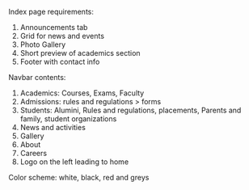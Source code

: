 Index page requirements:
 1. Announcements tab
 2. Grid for news and events
 3. Photo Gallery
 4. Short preview of academics section
 5. Footer with contact info


Navbar contents:
 1. Academics: Courses, Exams, Faculty
 2. Admissions: rules and regulations > forms
 3. Students: Alumini, Rules and regulations, placements, Parents and family, student organizations
 4. News and activities
 5. Gallery
 6. About
 7. Careers
 8. Logo on the left leading to home

Color scheme:
 white, black, red and greys

